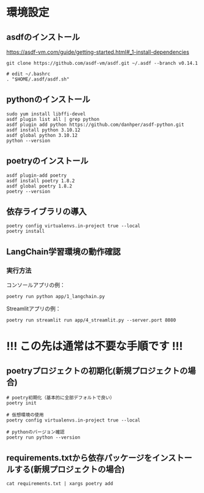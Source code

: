# 環境設定

## asdfのインストール

https://asdf-vm.com/guide/getting-started.html#_1-install-dependencies

```
git clone https://github.com/asdf-vm/asdf.git ~/.asdf --branch v0.14.1

# edit ~/.bashrc
. "$HOME/.asdf/asdf.sh"

```


## pythonのインストール

```
sudo yum install libffi-devel
asdf plugin list all | grep python
asdf plugin add python https://github.com/danhper/asdf-python.git
asdf install python 3.10.12
asdf global python 3.10.12
python --version
```

## poetryのインストール

```
asdf plugin-add poetry
asdf install poetry 1.8.2
asdf global poetry 1.8.2
poetry --version
```

## 依存ライブラリの導入

```
poetry config virtualenvs.in-project true --local
poetry install
```


## LangChain学習環境の動作確認

### 実行方法

コンソールアプリの例：

```
poetry run python app/1_langchain.py
```

Streamlitアプリの例：

```
poetry run streamlit run app/4_streamlit.py --server.port 8080
```

# !!! この先は通常は不要な手順です !!!

## poetryプロジェクトの初期化(新規プロジェクトの場合)

```
# poetry初期化（基本的に全部デフォルトで良い）
poetry init

# 仮想環境の使用
poetry config virtualenvs.in-project true --local

# pythonのバージョン確認
poetry run python --version
```

## requirements.txtから依存パッケージをインストールする(新規プロジェクトの場合)

```
cat requirements.txt | xargs poetry add
```
